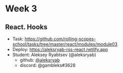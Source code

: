 # Week 3

## React. Hooks

- Task: https://github.com/rolling-scopes-school/tasks/tree/master/react/modules/module03
- Deploy: https://aleksryab-rss-react.netlify.app
- Student: Aleksey Ryabtsev (@aleksryab)
  - github: [@aleksryab](https://github.com/aleksryab)
  - discord: @gambleks#3628
